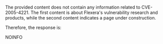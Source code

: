 The provided content does not contain any information related to CVE-2005-4221. The first content is about Flexera's vulnerability research and products, while the second content indicates a page under construction.

Therefore, the response is:

NOINFO